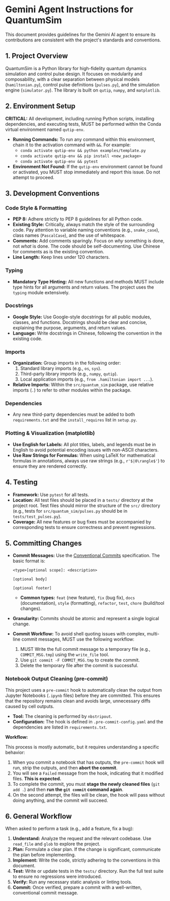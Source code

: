 # Gemini Agent Instructions for QuantumSim

This document provides guidelines for the Gemini AI agent to ensure its contributions are consistent with the project's standards and conventions.

## 1. Project Overview

QuantumSim is a Python library for high-fidelity quantum dynamics simulation and control pulse design. It focuses on modularity and composability, with a clear separation between physical models (`hamiltonian.py`), control pulse definitions (`pulses.py`), and the simulation engine (`simulator.py`). The library is built on `qutip`, `numpy`, and `matplotlib`.

## 2. Environment Setup

**CRITICAL:** All development, including running Python scripts, installing dependencies, and executing tests, MUST be performed within the Conda virtual environment named `qutip-env`.

- **Running Commands:** To run any command within this environment, chain it to the activation command with `&&`. For example:
    - `conda activate qutip-env && python examples/template.py`
    - `conda activate qutip-env && pip install <new_package>`
    - `conda activate qutip-env && pytest`
- **Environment Not Found:** If the `qutip-env` environment cannot be found or activated, you MUST stop immediately and report this issue. Do not attempt to proceed.

## 3. Development Conventions

### Code Style & Formatting
- **PEP 8:** Adhere strictly to PEP 8 guidelines for all Python code.
- **Existing Style:** Critically, always match the style of the surrounding code. Pay attention to variable naming conventions (e.g., `snake_case`), class names (`PascalCase`), and the use of whitespace.
- **Comments:** Add comments sparingly. Focus on *why* something is done, not *what* is done. The code should be self-documenting. Use Chinese for comments as is the existing convention.
- **Line Length:** Keep lines under 120 characters.

### Typing
- **Mandatory Type Hinting:** All new functions and methods MUST include type hints for all arguments and return values. The project uses the `typing` module extensively.

### Docstrings
- **Google Style:** Use Google-style docstrings for all public modules, classes, and functions. Docstrings should be clear and concise, explaining the purpose, arguments, and return values.
- **Language:** Write docstrings in Chinese, following the convention in the existing code.

### Imports
- **Organization:** Group imports in the following order:
    1. Standard library imports (e.g., `os`, `sys`).
    2. Third-party library imports (e.g., `numpy`, `qutip`).
    3. Local application imports (e.g., `from .hamiltonian import ...`).
- **Relative Imports:** Within the `src/quantum_sim` package, use relative imports (`.`) to refer to other modules within the package.

### Dependencies
- Any new third-party dependencies must be added to both `requirements.txt` and the `install_requires` list in `setup.py`.

### Plotting & Visualization (matplotlib)
- **Use English for Labels:** All plot titles, labels, and legends must be in English to avoid potential encoding issues with non-ASCII characters.
- **Use Raw Strings for Formulas:** When using LaTeX for mathematical formulas in annotations, always use raw strings (e.g., `r'$|0\rangle$'`) to ensure they are rendered correctly.

## 4. Testing

- **Framework:** Use `pytest` for all tests.
- **Location:** All test files should be placed in a `tests/` directory at the project root. Test files should mirror the structure of the `src/` directory (e.g., tests for `src/quantum_sim/pulses.py` should be in `tests/test_pulses.py`).
- **Coverage:** All new features or bug fixes must be accompanied by corresponding tests to ensure correctness and prevent regressions.

## 5. Committing Changes

- **Commit Messages:** Use the [Conventional Commits](https://www.conventionalcommits.org/en/v1.0.0/) specification. The basic format is:
  ```
  <type>[optional scope]: <description>
  
  [optional body]
  
  [optional footer]
  ```
  - **Common types:** `feat` (new feature), `fix` (bug fix), `docs` (documentation), `style` (formatting), `refactor`, `test`, `chore` (build/tool changes).
- **Granularity:** Commits should be atomic and represent a single logical change.
- **Commit Workflow:** To avoid shell quoting issues with complex, multi-line commit messages, MUST use the following workflow:
  
  1.  MUST Write the full commit message to a temporary file (e.g., `COMMIT_MSG.tmp`) using the `write_file` tool.
  2.  Use `git commit -F COMMIT_MSG.tmp` to create the commit.
  3.  Delete the temporary file after the commit is successful.

### Notebook Output Cleaning (pre-commit)

This project uses a `pre-commit` hook to automatically clean the output from Jupyter Notebooks (`.ipynb` files) before they are committed. This ensures that the repository remains clean and avoids large, unnecessary diffs caused by cell outputs.

- **Tool:** The cleaning is performed by `nbstripout`.
- **Configuration:** The hook is defined in `.pre-commit-config.yaml` and the dependencies are listed in `requirements.txt`.

**Workflow:**

This process is mostly automatic, but it requires understanding a specific behavior:

1.  When you commit a notebook that has outputs, the `pre-commit` hook will run, strip the outputs, and then **abort the commit**.
2.  You will see a `Failed` message from the hook, indicating that it modified files. **This is expected.**
3.  To complete the commit, you must **stage the newly cleaned files** (`git add .`) and then **run the `git commit` command again**.
4.  On the second attempt, the files will be clean, the hook will pass without doing anything, and the commit will succeed.

## 6. General Workflow

When asked to perform a task (e.g., add a feature, fix a bug):

1.  **Understand:** Analyze the request and the relevant codebase. Use `read_file` and `glob` to explore the project.
2.  **Plan:** Formulate a clear plan. If the change is significant, communicate the plan before implementing.
3.  **Implement:** Write the code, strictly adhering to the conventions in this document.
4.  **Test:** Write or update tests in the `tests/` directory. Run the full test suite to ensure no regressions were introduced.
5.  **Verify:** Run any necessary static analysis or linting tools.
6.  **Commit:** Once verified, prepare a commit with a well-written, conventional commit message.